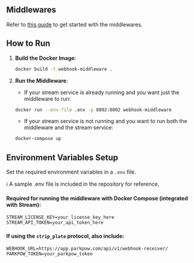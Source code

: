 ## Middlewares

Refer to [this guide](https://guides.platerecognizer.com/docs/stream/integrations/middleware) to get started with the middlewares.

## How to Run

1. **Build the Docker Image**:

   ```bash
   docker build -t webhook-middleware .

   ```
2. **Run the Middleware**:

   - If your stream service is already running and you want just the middleware to run:

   ```bash
   docker run --env-file .env -p 8002:8002 webhook-middleware
   ```
   - If your stream service is not running and you want to run both the middleware and the stream service:

   ```bash
   docker-compose up
   ```

## **Environment Variables Setup**
   Set the required environment variables in a `.env` file.

   ℹ️ A sample .env file is included in the repository for reference.

#### **Required for running the middleware with Docker Compose (integrated with Stream):**

   ```
   STREAM_LICENSE_KEY=your_license_key_here
   STREAM_API_TOKEN=your_api_token_here
   ```

#### **If using the `strip_plate` protocol, also include:**

   ```
   WEBHOOK_URL=https://app.parkpow.com/api/v1/webhook-receiver/
   PARKPOW_TOKEN=your_parkpow_token
   ```
